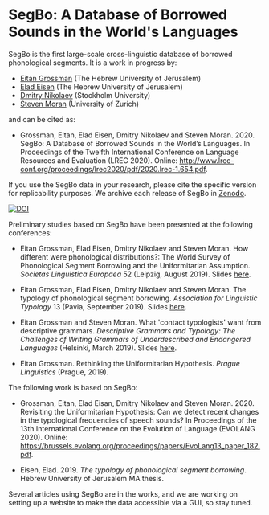 # SegBo: A Database of Borrowed Sounds in the World's Languages

SegBo is the first large-scale cross-linguistic database of borrowed phonological segments. It is a work in progress by:

- [Eitan Grossman](https://en.linguistics.huji.ac.il/people/eitan-grossman) (The Hebrew University of Jerusalem)
- [Elad Eisen](https://en.linguistics.huji.ac.il/people/elad-eisen) (The Hebrew University of Jerusalem)
- [Dmitry Nikolaev](https://www.su.se/english/profiles/dmni1849-1.465312) (Stockholm University)
- [Steven Moran](https://www.spur.uzh.ch/en/aboutus/Personen/staff/postdocs/Steven-Moran.html) (University of Zurich)

and can be cited as:

- Grossman, Eitan, Elad Eisen, Dmitry Nikolaev and Steven Moran. 2020. SegBo: A Database of Borrowed Sounds in the World’s Languages.  In Proceedings of the Twelfth International Conference on Language Resources and Evaluation (LREC 2020). Online: http://www.lrec-conf.org/proceedings/lrec2020/pdf/2020.lrec-1.654.pdf.

If you use the SegBo data in your research, please cite the specific version for replicability purposes. We archive each release of SegBo in [Zenodo](https://doi.org/10.5281/zenodo.3633917).

[![DOI](https://zenodo.org/badge/DOI/10.5281/zenodo.3633917.svg)](https://doi.org/10.5281/zenodo.3633917)

Preliminary studies based on SegBo have been presented at the following conferences:

- Eitan Grossman, Elad Eisen, Dmitry Nikolaev and Steven Moran. How different were phonological distributions?: The World Survey of Phonological Segment Borrowing and the Uniformitarian Assumption. *Societas Linguistica Europaea* 52 (Leipzig, August 2019). Slides [here](https://www.academia.edu/40175937/How_different_were_phonological_distributions_The_typology_of_phonological_segment_borrowing_and_the_Uniformitarian_Assumption).

- Eitan Grossman, Elad Eisen, Dmitry Nikolaev and Steven Moran. The typology of phonological segment borrowing. *Association for Linguistic Typology* 13 (Pavia, September 2019). Slides [here](https://www.academia.edu/41805315/The_typology_of_phonological_segment_borrowing).

- Eitan Grossman and Steven Moran. What 'contact typologists' want from descriptive grammars. *Descriptive Grammars and Typology: The Challenges of Writing Grammars of Underdescribed and Endangered Languages* (Helsinki, March 2019). Slides [here](https://www.academia.edu/41805773/What_contact_typologists_want_from_grammatical_descriptions).

- Eitan Grossman. Rethinking the Uniformitarian Hypothesis. *Prague Linguistics* (Prague, 2019). 

The following work is based on SegBo:

- Grossman, Eitan, Elad Eisan, Dmitry Nikolaev and Steven Moran. 2020. Revisiting the Uniformitarian Hypothesis: Can we detect recent changes in the typological frequencies of speech sounds?  In Proceedings of the 13th International Conference on the Evolution of Language (EVOLANG 2020). Online: https://brussels.evolang.org/proceedings/papers/EvoLang13_paper_182.pdf.

- Eisen, Elad. 2019. *The typology of phonological segment borrowing*. Hebrew University of Jerusalem MA thesis. 

Several articles using SegBo are in the works, and we are working on setting up a website to make the data accessible via a GUI, so stay tuned.
